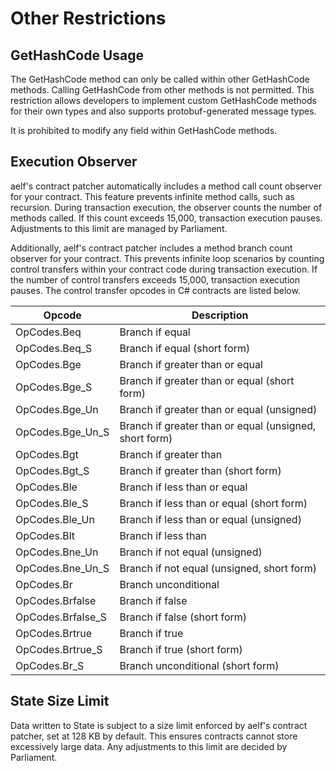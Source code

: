 # Other Restrictions

## GetHashCode Usage
The GetHashCode method can only be called within other GetHashCode methods. Calling GetHashCode from other methods is not permitted. This restriction allows developers to implement custom GetHashCode methods for their own types and also supports protobuf-generated message types.

It is prohibited to modify any field within GetHashCode methods.

## Execution Observer
aelf's contract patcher automatically includes a method call count observer for your contract. This feature prevents infinite method calls, such as recursion. During transaction execution, the observer counts the number of methods called. If this count exceeds 15,000, transaction execution pauses. Adjustments to this limit are managed by Parliament.

Additionally, aelf's contract patcher includes a method branch count observer for your contract. This prevents infinite loop scenarios by counting control transfers within your contract code during transaction execution. If the number of control transfers exceeds 15,000, transaction execution pauses. The control transfer opcodes in C# contracts are listed below.

| Opcode           | Description     |
|------------------|-----------------|
| OpCodes.Beq      | Branch if equal |
| OpCodes.Beq_S    | Branch if equal (short form) |
| OpCodes.Bge      | Branch if greater than or equal |
| OpCodes.Bge_S    | Branch if greater than or equal (short form) |
| OpCodes.Bge_Un   | Branch if greater than or equal (unsigned) |
| OpCodes.Bge_Un_S | Branch if greater than or equal (unsigned, short form) |
| OpCodes.Bgt      | Branch if greater than |
| OpCodes.Bgt_S    | Branch if greater than (short form) |
| OpCodes.Ble      | Branch if less than or equal |
| OpCodes.Ble_S    | Branch if less than or equal (short form) |
| OpCodes.Ble_Un   | Branch if less than or equal (unsigned) |
| OpCodes.Blt      | Branch if less than |
| OpCodes.Bne_Un   | Branch if not equal (unsigned) |
| OpCodes.Bne_Un_S | Branch if not equal (unsigned, short form) |
| OpCodes.Br       | Branch unconditional |
| OpCodes.Brfalse  | Branch if false |
| OpCodes.Brfalse_S| Branch if false (short form) |
| OpCodes.Brtrue   | Branch if true |
| OpCodes.Brtrue_S | Branch if true (short form) |
| OpCodes.Br_S     | Branch unconditional (short form) |

## State Size Limit
Data written to State is subject to a size limit enforced by aelf's contract patcher, set at 128 KB by default. This ensures contracts cannot store excessively large data. Any adjustments to this limit are decided by Parliament.